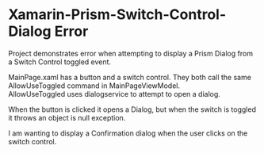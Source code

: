 # Xamarin-Prism-Switch-Control-Dialog  Error
Project demonstrates error when attempting to display a Prism Dialog from a Switch Control toggled event.

MainPage.xaml has a button and a switch control.  They both call the same AllowUseToggled command in MainPageViewModel.  
AllowUseToggled uses dialogservice to attempt to open a dialog.

When the button is clicked it opens a Dialog, but when the switch is toggled it throws an object is null exception.

I am wanting to display a Confirmation dialog when the user clicks on the switch control.  


